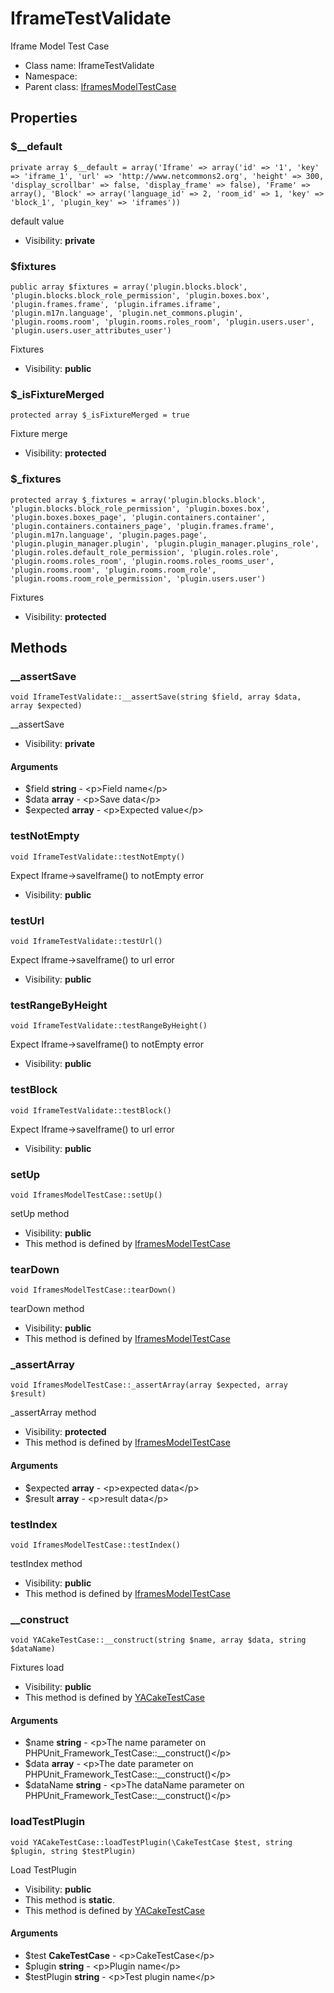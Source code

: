 IframeTestValidate
===============

Iframe Model Test Case




* Class name: IframeTestValidate
* Namespace: 
* Parent class: [IframesModelTestCase](IframesModelTestCase.md)





Properties
----------


### $__default

    private array $__default = array('Iframe' => array('id' => '1', 'key' => 'iframe_1', 'url' => 'http://www.netcommons2.org', 'height' => 300, 'display_scrollbar' => false, 'display_frame' => false), 'Frame' => array(), 'Block' => array('language_id' => 2, 'room_id' => 1, 'key' => 'block_1', 'plugin_key' => 'iframes'))

default value



* Visibility: **private**


### $fixtures

    public array $fixtures = array('plugin.blocks.block', 'plugin.blocks.block_role_permission', 'plugin.boxes.box', 'plugin.frames.frame', 'plugin.iframes.iframe', 'plugin.m17n.language', 'plugin.net_commons.plugin', 'plugin.rooms.room', 'plugin.rooms.roles_room', 'plugin.users.user', 'plugin.users.user_attributes_user')

Fixtures



* Visibility: **public**


### $_isFixtureMerged

    protected array $_isFixtureMerged = true

Fixture merge



* Visibility: **protected**


### $_fixtures

    protected array $_fixtures = array('plugin.blocks.block', 'plugin.blocks.block_role_permission', 'plugin.boxes.box', 'plugin.boxes.boxes_page', 'plugin.containers.container', 'plugin.containers.containers_page', 'plugin.frames.frame', 'plugin.m17n.language', 'plugin.pages.page', 'plugin.plugin_manager.plugin', 'plugin.plugin_manager.plugins_role', 'plugin.roles.default_role_permission', 'plugin.roles.role', 'plugin.rooms.roles_room', 'plugin.rooms.roles_rooms_user', 'plugin.rooms.room', 'plugin.rooms.room_role', 'plugin.rooms.room_role_permission', 'plugin.users.user')

Fixtures



* Visibility: **protected**


Methods
-------


### __assertSave

    void IframeTestValidate::__assertSave(string $field, array $data, array $expected)

__assertSave



* Visibility: **private**


#### Arguments
* $field **string** - &lt;p&gt;Field name&lt;/p&gt;
* $data **array** - &lt;p&gt;Save data&lt;/p&gt;
* $expected **array** - &lt;p&gt;Expected value&lt;/p&gt;



### testNotEmpty

    void IframeTestValidate::testNotEmpty()

Expect Iframe->saveIframe() to notEmpty error



* Visibility: **public**




### testUrl

    void IframeTestValidate::testUrl()

Expect Iframe->saveIframe() to url error



* Visibility: **public**




### testRangeByHeight

    void IframeTestValidate::testRangeByHeight()

Expect Iframe->saveIframe() to notEmpty error



* Visibility: **public**




### testBlock

    void IframeTestValidate::testBlock()

Expect Iframe->saveIframe() to url error



* Visibility: **public**




### setUp

    void IframesModelTestCase::setUp()

setUp method



* Visibility: **public**
* This method is defined by [IframesModelTestCase](IframesModelTestCase.md)




### tearDown

    void IframesModelTestCase::tearDown()

tearDown method



* Visibility: **public**
* This method is defined by [IframesModelTestCase](IframesModelTestCase.md)




### _assertArray

    void IframesModelTestCase::_assertArray(array $expected, array $result)

_assertArray method



* Visibility: **protected**
* This method is defined by [IframesModelTestCase](IframesModelTestCase.md)


#### Arguments
* $expected **array** - &lt;p&gt;expected data&lt;/p&gt;
* $result **array** - &lt;p&gt;result data&lt;/p&gt;



### testIndex

    void IframesModelTestCase::testIndex()

testIndex method



* Visibility: **public**
* This method is defined by [IframesModelTestCase](IframesModelTestCase.md)




### __construct

    void YACakeTestCase::__construct(string $name, array $data, string $dataName)

Fixtures load



* Visibility: **public**
* This method is defined by [YACakeTestCase](YACakeTestCase.md)


#### Arguments
* $name **string** - &lt;p&gt;The name parameter on PHPUnit_Framework_TestCase::__construct()&lt;/p&gt;
* $data **array** - &lt;p&gt;The date parameter on PHPUnit_Framework_TestCase::__construct()&lt;/p&gt;
* $dataName **string** - &lt;p&gt;The dataName parameter on PHPUnit_Framework_TestCase::__construct()&lt;/p&gt;



### loadTestPlugin

    void YACakeTestCase::loadTestPlugin(\CakeTestCase $test, string $plugin, string $testPlugin)

Load TestPlugin



* Visibility: **public**
* This method is **static**.
* This method is defined by [YACakeTestCase](YACakeTestCase.md)


#### Arguments
* $test **CakeTestCase** - &lt;p&gt;CakeTestCase&lt;/p&gt;
* $plugin **string** - &lt;p&gt;Plugin name&lt;/p&gt;
* $testPlugin **string** - &lt;p&gt;Test plugin name&lt;/p&gt;


